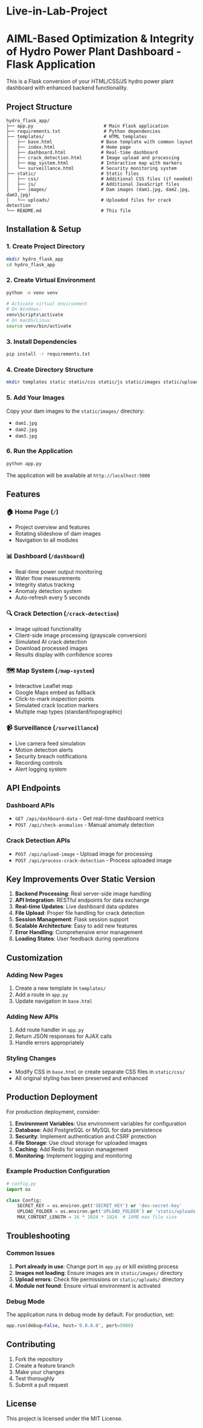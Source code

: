 # Live-in-Lab-Project

# AIML-Based Optimization &amp; Integrity of Hydro Power Plant Dashboard - Flask Application

This is a Flask conversion of your HTML/CSS/JS hydro power plant dashboard with enhanced backend functionality.

## Project Structure

```
hydro_flask_app/
├── app.py                          # Main Flask application
├── requirements.txt                # Python dependencies
├── templates/                      # HTML templates
│   ├── base.html                  # Base template with common layout
│   ├── index.html                 # Home page
│   ├── dashboard.html             # Real-time dashboard
│   ├── crack_detection.html       # Image upload and processing
│   ├── map_system.html            # Interactive map with markers
│   └── surveillance.html          # Security monitoring system
├── static/                        # Static files
│   ├── css/                       # Additional CSS files (if needed)
│   ├── js/                        # Additional JavaScript files
│   ├── images/                    # Dam images (dam1.jpg, dam2.jpg, dam3.jpg)
│   └── uploads/                   # Uploaded files for crack detection
└── README.md                      # This file
```

## Installation & Setup

### 1. Create Project Directory
```bash
mkdir hydro_flask_app
cd hydro_flask_app
```

### 2. Create Virtual Environment
```bash
python -m venv venv

# Activate virtual environment
# On Windows:
venv\Scripts\activate
# On macOS/Linux:
source venv/bin/activate
```

### 3. Install Dependencies
```bash
pip install -r requirements.txt
```

### 4. Create Directory Structure
```bash
mkdir templates static static/css static/js static/images static/uploads
```

### 5. Add Your Images
Copy your dam images to the `static/images/` directory:
- `dam1.jpg`
- `dam2.jpg` 
- `dam3.jpg`

### 6. Run the Application
```bash
python app.py
```

The application will be available at `http://localhost:5000`

## Features

### 🏠 Home Page (`/`)
- Project overview and features
- Rotating slideshow of dam images
- Navigation to all modules

### 📊 Dashboard (`/dashboard`)
- Real-time power output monitoring
- Water flow measurements
- Integrity status tracking
- Anomaly detection system
- Auto-refresh every 5 seconds

### 🔍 Crack Detection (`/crack-detection`)
- Image upload functionality
- Client-side image processing (grayscale conversion)
- Simulated AI crack detection
- Download processed images
- Results display with confidence scores

### 🗺️ Map System (`/map-system`)
- Interactive Leaflet map
- Google Maps embed as fallback
- Click-to-mark inspection points
- Simulated crack location markers
- Multiple map types (standard/topographic)

### 📹 Surveillance (`/surveillance`)
- Live camera feed simulation
- Motion detection alerts
- Security breach notifications
- Recording controls
- Alert logging system

## API Endpoints

### Dashboard APIs
- `GET /api/dashboard-data` - Get real-time dashboard metrics
- `POST /api/check-anomalies` - Manual anomaly detection

### Crack Detection APIs
- `POST /api/upload-image` - Upload image for processing
- `POST /api/process-crack-detection` - Process uploaded image

## Key Improvements Over Static Version

1. **Backend Processing**: Real server-side image handling
2. **API Integration**: RESTful endpoints for data exchange
3. **Real-time Updates**: Live dashboard data updates
4. **File Upload**: Proper file handling for crack detection
5. **Session Management**: Flask session support
6. **Scalable Architecture**: Easy to add new features
7. **Error Handling**: Comprehensive error management
8. **Loading States**: User feedback during operations

## Customization

### Adding New Pages
1. Create a new template in `templates/`
2. Add a route in `app.py`
3. Update navigation in `base.html`

### Adding New APIs
1. Add route handler in `app.py`
2. Return JSON responses for AJAX calls
3. Handle errors appropriately

### Styling Changes
- Modify CSS in `base.html` or create separate CSS files in `static/css/`
- All original styling has been preserved and enhanced

## Production Deployment

For production deployment, consider:

1. **Environment Variables**: Use environment variables for configuration
2. **Database**: Add PostgreSQL or MySQL for data persistence
3. **Security**: Implement authentication and CSRF protection
4. **File Storage**: Use cloud storage for uploaded images
5. **Caching**: Add Redis for session management
6. **Monitoring**: Implement logging and monitoring

### Example Production Configuration
```python
# config.py
import os

class Config:
    SECRET_KEY = os.environ.get('SECRET_KEY') or 'dev-secret-key'
    UPLOAD_FOLDER = os.environ.get('UPLOAD_FOLDER') or 'static/uploads'
    MAX_CONTENT_LENGTH = 16 * 1024 * 1024  # 16MB max file size
```

## Troubleshooting

### Common Issues

1. **Port already in use**: Change port in `app.py` or kill existing process
2. **Images not loading**: Ensure images are in `static/images/` directory
3. **Upload errors**: Check file permissions on `static/uploads/` directory
4. **Module not found**: Ensure virtual environment is activated

### Debug Mode
The application runs in debug mode by default. For production, set:
```python
app.run(debug=False, host='0.0.0.0', port=5000)
```

## Contributing

1. Fork the repository
2. Create a feature branch
3. Make your changes
4. Test thoroughly
5. Submit a pull request

## License

This project is licensed under the MIT License.
